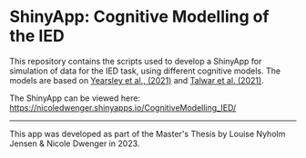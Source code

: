 # ShinyApp: Cognitive Modelling of the IED

This repository contains the scripts used to develop a ShinyApp for simulation of data for the IED task, using different cognitive models. The models are based on [Yearsley et al., (2021)](https://onlinelibrary.wiley.com/doi/full/10.1002/aur.2484?casa_token=h3TPxiRZ9TYAAAAA%3AzlRJsWT9G0ZLPS2_i5-Myw4Z13rzup_fbm7Yhrq51SEFzeetxP37yxOMoe9LrV5u9nkk_oJRttMD868) and [Talwar et al. (2021)](https://www.biorxiv.org/content/10.1101/2021.10.05.463165v1.abstract). 


The ShinyApp can be viewed here: https://nicoledwenger.shinyapps.io/CognitiveModelling_IED/

------

This app was developed as part of the Master's Thesis by Louise Nyholm Jensen & Nicole Dwenger in 2023.




